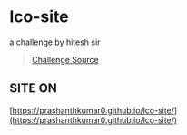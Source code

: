 # lco-site
a challenge by hitesh sir
>[Challenge Source](https://youtu.be/hqvGOPB0KmQ)

## SITE ON
[https://prashanthkumar0.github.io/lco-site/](https://prashanthkumar0.github.io/lco-site/)
